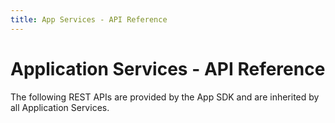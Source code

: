 ```yaml
---
title: App Services - API Reference
---
```


# Application Services - API Reference

The following REST APIs are provided by the App SDK and are inherited by all Application Services.

<swagger-ui src="https://raw.githubusercontent.com/edgexfoundry/app-functions-sdk-go/{{edgexversion}}/openapi/app-functions-sdk.yaml"></swagger-ui>
